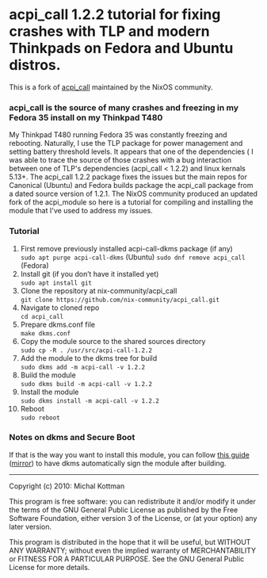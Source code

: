 # acpi\_call 1.2.2 tutorial for fixing crashes with TLP and modern Thinkpads on Fedora and Ubuntu distros.
This is a fork of [acpi_call](https://github.com/mkottman/acpi_call) maintained by the NixOS community.

### acpi_call is the source of many crashes and freezing in my Fedora 35 install on my Thinkpad T480

My Thinkpad T480 running Fedora 35 was constantly freezing and rebooting. Naturally, I use the TLP package for power management and setting battery threshold levels. It appears that one of the dependencies ( I was able to trace the source of those crashes with a bug interaction between one of TLP's dependencies (acpi_call < 1.2.2) and linux kernals 5.13+. The acpi_call 1.2.2 package fixes the issues but the main repos for Canonical (Ubuntu) and Fedora builds package the acpi_call package from a dated source version of 1.2.1. The NixOS community produced an updated fork of the acpi_module so here is a tutorial for compiling and installing the module that I've used to address my issues.

### Tutorial
1. First remove previously installed acpi-call-dkms package (if any)  
``sudo apt purge acpi-call-dkms`` (Ubuntu)
``sudo dnf remove acpi_call`` (Fedora)
2. Install git (if you don’t have it installed yet)  
``sudo apt install git``
3. Clone the repository at nix-community/acpi_call  
``git clone https://github.com/nix-community/acpi_call.git``
4. Navigate to cloned repo  
``cd acpi_call``
5. Prepare dkms.conf file  
``make dkms.conf``
6. Copy the module source to the shared sources directory  
``sudo cp -R . /usr/src/acpi-call-1.2.2``
7. Add the module to the dkms tree for build  
``sudo dkms add -m acpi-call -v 1.2.2``
8. Build the module  
``sudo dkms build -m acpi-call -v 1.2.2``
9. Install the module  
``sudo dkms install -m acpi-call -v 1.2.2``
10. Reboot  
``sudo reboot``

### Notes on dkms and Secure Boot

If that is the way you want to install this module, you can follow 
[this guide](https://web.archive.org/web/20210215173902/https://gist.github.com/dop3j0e/2a9e2dddca982c4f679552fc1ebb18df) ([mirror](https://gist.github.com/s-h-a-d-o-w/53c2215e955c3326c6ec8f812a0d2f27))
to have dkms automatically sign the module after building.


***

Copyright (c) 2010: Michal Kottman

This program is free software: you can redistribute it and/or modify
it under the terms of the GNU General Public License as published by
the Free Software Foundation, either version 3 of the License, or
(at your option) any later version.

This program is distributed in the hope that it will be useful,
but WITHOUT ANY WARRANTY; without even the implied warranty of
MERCHANTABILITY or FITNESS FOR A PARTICULAR PURPOSE.  See the
GNU General Public License for more details.
